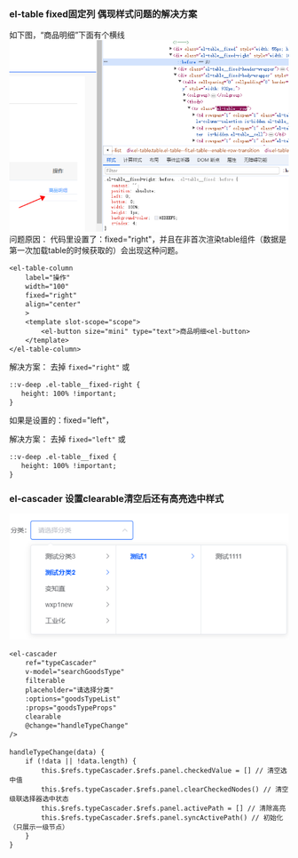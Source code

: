 ### el-table fixed固定列 偶现样式问题的解决方案
如下图，“商品明细”下面有个横线
![alt text](组件问题.png)
问题原因：
代码里设置了：fixed="right"，并且在非首次渲染table组件（数据是第一次加载table的时候获取的）会出现这种问题。
```
<el-table-column
    label="操作"
    width="100"
    fixed="right"
    align="center"
    >
    <template slot-scope="scope">
        <el-button size="mini" type="text">商品明细<el-button>
    </template>
</el-table-column>
```
解决方案：
去掉 ```fixed="right"``` 或
```
::v-deep .el-table__fixed-right {
   height: 100% !important;
}
```
如果是设置的：fixed="left"，

解决方案：
去掉 ```fixed="left"``` 或
```
::v-deep .el-table__fixed {
   height: 100% !important;
}
```

### el-cascader 设置clearable清空后还有高亮选中样式
![alt text](clearable之后.png)
```
<el-cascader
    ref="typeCascader"
    v-model="searchGoodsType"
    filterable
    placeholder="请选择分类"
    :options="goodsTypeList"
    :props="goodsTypeProps"
    clearable
    @change="handleTypeChange"
/>

handleTypeChange(data) {
    if (!data || !data.length) {
        this.$refs.typeCascader.$refs.panel.checkedValue = [] // 清空选中值
        this.$refs.typeCascader.$refs.panel.clearCheckedNodes() // 清空级联选择器选中状态
        this.$refs.typeCascader.$refs.panel.activePath = [] // 清除高亮
        this.$refs.typeCascader.$refs.panel.syncActivePath() // 初始化（只展示一级节点）
    }
}
```
